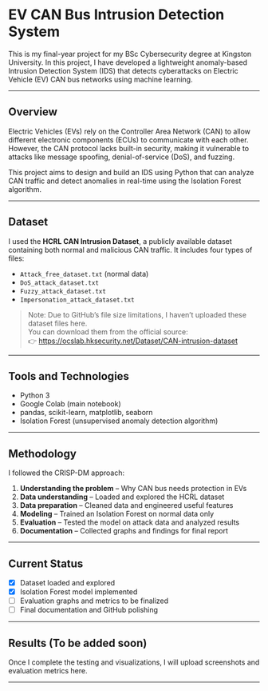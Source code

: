 # EV CAN Bus Intrusion Detection System

This is my final-year project for my BSc Cybersecurity degree at Kingston University. In this project, I have developed a lightweight anomaly-based Intrusion Detection System (IDS) that detects cyberattacks on Electric Vehicle (EV) CAN bus networks using machine learning.

---

## Overview

Electric Vehicles (EVs) rely on the Controller Area Network (CAN) to allow different electronic components (ECUs) to communicate with each other. However, the CAN protocol lacks built-in security, making it vulnerable to attacks like message spoofing, denial-of-service (DoS), and fuzzing.

This project aims to design and build an IDS using Python that can analyze CAN traffic and detect anomalies in real-time using the Isolation Forest algorithm.

---

## Dataset

I used the **HCRL CAN Intrusion Dataset**, a publicly available dataset containing both normal and malicious CAN traffic. It includes four types of files:

- `Attack_free_dataset.txt` (normal data)
- `DoS_attack_dataset.txt`
- `Fuzzy_attack_dataset.txt`
- `Impersonation_attack_dataset.txt`

> Note: Due to GitHub’s file size limitations, I haven’t uploaded these dataset files here.  
You can download them from the official source:  
👉 https://ocslab.hksecurity.net/Dataset/CAN-intrusion-dataset

---

## Tools and Technologies

- Python 3
- Google Colab (main notebook)
- pandas, scikit-learn, matplotlib, seaborn
- Isolation Forest (unsupervised anomaly detection algorithm)

---

## Methodology

I followed the CRISP-DM approach:

1. **Understanding the problem** – Why CAN bus needs protection in EVs
2. **Data understanding** – Loaded and explored the HCRL dataset
3. **Data preparation** – Cleaned data and engineered useful features
4. **Modeling** – Trained an Isolation Forest on normal data only
5. **Evaluation** – Tested the model on attack data and analyzed results
6. **Documentation** – Collected graphs and findings for final report

---

## Current Status

- [x] Dataset loaded and explored
- [x] Isolation Forest model implemented
- [ ] Evaluation graphs and metrics to be finalized
- [ ] Final documentation and GitHub polishing

---

## Results (To be added soon)

Once I complete the testing and visualizations, I will upload screenshots and evaluation metrics here.

---

